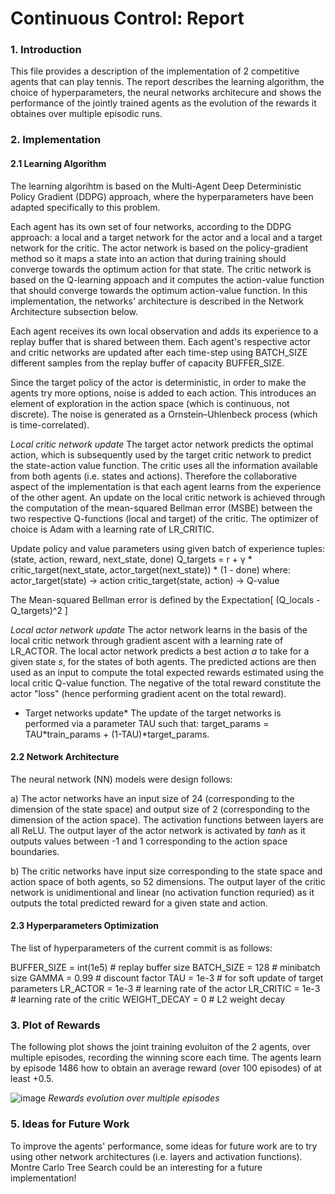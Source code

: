 
# Continuous Control: Report

### 1. Introduction

This file provides a description of the implementation of 2 competitive agents that can play tennis. The report describes the learning algorithm, the choice of hyperparameters, the neural networks architecure and shows the performance of the jointly trained agents as the evolution of the rewards it obtaines over multiple episodic runs.

### 2. Implementation

#### 2.1 Learning Algorithm
The learning algorihtm is based on the Multi-Agent Deep Deterministic Policy Gradient (DDPG) approach, where the hyperparameters have been adapted specifically to this problem.

Each agent has its own set of four networks, according to the DDPG approach: a local and a target network for the actor and a local and a target network for the critic. The actor network is based on the policy-gradient method so it maps a state into an action that during training should converge towards the optimum action for that state. The critic network is based on the Q-learning appoach and it computes the action-value function that should converge towards the optimum action-value function. In this implementation, the networks' architecture is described in the Network Architecture subsection below. 

Each agent receives its own local observation and adds its experience to a replay buffer that is shared between them. Each agent's respective actor and critic networks are updated after each time-step using BATCH_SIZE different samples from the replay buffer of capacity BUFFER_SIZE. 

Since the target policy of the actor is deterministic, in order to make the agents try more options, noise is added to each action. This introduces an element of exploration in the action space (which is continuous, not discrete). The noise is generated as a Ornstein–Uhlenbeck process (which is time-correlated). 

*Local critic network update*
The target actor network predicts the optimal action, which is subsequently used by the target critic network to predict the state-action value function. The critic uses all the information available from both agents (i.e. states and actions). Therefore the collaborative aspect of the implementation is that each agent learns from the experience of the other agent.
An update on the local critic network is achieved through the computation of the mean-squared Bellman error (MSBE) between the two respective Q-functions (local and target) of the critic. The optimizer of choice is Adam with a learning rate of LR_CRITIC.

Update policy and value parameters using given batch of experience tuples: (state, action, reward, next_state, done)
Q_targets = r + γ * critic_target(next_state, actor_target(next_state)) * (1 - done)
where:
  actor_target(state) -> action
  critic_target(state, action) -> Q-value
  
The Mean-squared Bellman error is defined by the Expectation[ (Q_locals - Q_targets)^2 ]


*Local actor network update*
The actor network learns in the basis of the local critic network through gradient ascent with a learning rate of LR_ACTOR. The local actor network predicts a best action *a* to take for a given state *s*, for the states of both agents. The predicted actions are then used as an input to compute the total expected rewards estimated using the local critic Q-value function. The negative of the total reward constitute the actor "loss" (hence performing gradient acent on the total reward).

* Target networks update*
The update of the target networks is performed via a parameter TAU such that: target_params = TAU*train_params + (1-TAU)*target_params.


#### 2.2 Network Architecture

The neural network (NN) models were design follows:

a) The actor networks have an input size of 24 (corresponding to the dimension of the state space) and output size of 2 (corresponding to the dimension of the action space). The activation functions between layers are all ReLU. The output layer of the actor network is activated by *tanh* as it outputs values between -1 and 1 corresponding to the action space boundaries. 

b) The critic networks have input size corresponding to the state space and action space of both agents, so 52 dimensions.
The output layer of the critic network is unidimentional and linear (no activation function requried) as it outputs the total predicted reward for a given state and action.

#### 2.3 Hyperparameters Optimization

The list of hyperparameters of the current commit is as follows:

BUFFER_SIZE = int(1e5)  # replay buffer size
BATCH_SIZE = 128        # minibatch size
GAMMA = 0.99            # discount factor
TAU = 1e-3              # for soft update of target parameters
LR_ACTOR = 1e-3         # learning rate of the actor 
LR_CRITIC = 1e-3        # learning rate of the critic
WEIGHT_DECAY = 0        # L2 weight decay


### 3. Plot of Rewards

The following plot shows the joint training evoluiton of the 2 agents, over multiple episodes, recording the winning score each time. The agents learn by episode 1486 how to obtain an average reward (over 100 episodes) of at least +0.5. 

![image](https://github.com/mionescu/udacity-competition/blob/report_improvement/rewards_plot_v1.png)
*Rewards evolution over multiple episodes*


### 5. Ideas for Future Work

To improve the agents' performance, some ideas for future work are to try using other network architectures (i.e. layers and activation functions). Montre Carlo Tree Search could be an interesting for a future implementation!

